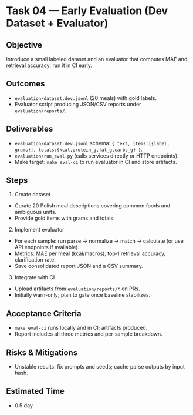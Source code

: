 # Task 04 — Early Evaluation (Dev Dataset + Evaluator)

## Objective

Introduce a small labeled dataset and an evaluator that computes MAE and retrieval accuracy; run it in CI early.

## Outcomes

- `evaluation/dataset.dev.jsonl` (20 meals) with gold labels.
- Evaluator script producing JSON/CSV reports under `evaluation/reports/`.

## Deliverables

- `evaluation/dataset.dev.jsonl` schema: `{ text, items:[{label, grams}], totals:{kcal,protein_g,fat_g,carbs_g} }`.
- `evaluation/run_eval.py` (calls services directly or HTTP endpoints).
- Make target: `make eval-ci` to run evaluator in CI and store artifacts.

## Steps

1. Create dataset

- Curate 20 Polish meal descriptions covering common foods and ambiguous units.
- Provide gold items with grams and totals.

2. Implement evaluator

- For each sample: run parse → normalize → match → calculate (or use API endpoints if available).
- Metrics: MAE per meal (kcal/macros), top‑1 retrieval accuracy, clarification rate.
- Save consolidated report JSON and a CSV summary.

3. Integrate with CI

- Upload artifacts from `evaluation/reports/*` on PRs.
- Initially warn-only; plan to gate once baseline stabilizes.

## Acceptance Criteria

- `make eval-ci` runs locally and in CI; artifacts produced.
- Report includes all three metrics and per‑sample breakdown.

## Risks & Mitigations

- Unstable results: fix prompts and seeds; cache parse outputs by input hash.

## Estimated Time

- 0.5 day


